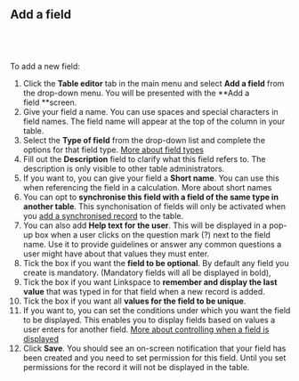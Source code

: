 

## Add a field

## &nbsp;

To add a new field:

1. Click the&nbsp;**Table editor**&nbsp;tab in the main menu and select&nbsp;**Add a field**&nbsp;from the drop-down menu. You will be presented with the&nbsp;**Add a field&nbsp;**screen.
2. Give your field a name. You can use spaces and special characters in field names. The field name will appear at the top of the column in your table.
3. Select the&nbsp;**Type of field** from the drop-down list and complete the options for that field type. [More about field types](030-field-types/010-field-types.md)
4. Fill out the **Description** field to clarify what this field refers to. The description is only visible to other table administrators.&nbsp;
5. If you want to, you can give your field a&nbsp;**Short name**. You can use this when referencing the field in a calculation. More about short names
6. You can opt to&nbsp;**synchronise this field with a field of the same type in another table**. This synchonisation of fields will only be activated when you <u>add a synchronised record</u> to the table.&nbsp;
7. You can also add **Help text for the user**. This will be displayed in a pop-up box when a user clicks on the question mark (?) next to the field name. Use it to provide guidelines or answer any common questions a user might have about that values they must enter.
8. Tick the box if you want the **field to be optional**. By default any field you create is mandatory. (Mandatory fields will all be displayed in bold),
9. Tick the box if you want Linkspace to **remember and display the last value** that was typed in for that field when a new record is added.
10. Tick the box if you want all **values for the field to be unique**.
11. If you want to, you can set the conditions under which you want the field to be displayed. This enables you to display fields based on values a user enters for another field.&nbsp;[More about controlling when a field is displayed](040-field-display.md)
12. Click&nbsp;**Save**. You should see an on-screen notification that your field has been created and you need to set permission for this field. Until you set permissions for the record it will not be displayed in the table.